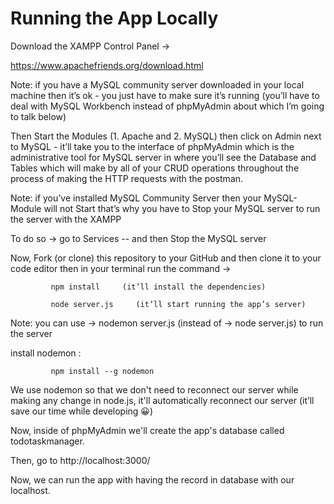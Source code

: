 # Running the App Locally

Download the XAMPP Control Panel →

https://www.apachefriends.org/download.html

Note: if you have a MySQL community server downloaded in your local machine then it’s ok - you just have to make sure it’s running (you’ll have to deal with MySQL Workbench instead of phpMyAdmin about which I’m going to talk below)

Then Start the Modules (1. Apache and 2. MySQL) then click on Admin next to MySQL - it’ll take you to the interface of phpMyAdmin which is the administrative tool for MySQL server in where you’ll see the Database and Tables which will make by all of your CRUD operations throughout the process of making the HTTP requests with the postman.

Note: if you’ve installed MySQL Community Server then your MySQL-Module will not Start that’s why you have to Stop your MySQL server to run the server with the XAMPP

To do so → go to Services -- and then Stop the MySQL server

Now, Fork (or clone) this repository to your GitHub and then clone it to your code editor then in your terminal run the command →

             npm install     (it’ll install the dependencies)

             node server.js     (it’ll start running the app’s server)

Note: you can use → nodemon server.js (instead of → node server.js) to run the server

install nodemon :

             npm install --g nodemon

We use nodemon so that we don't need to reconnect our server while making any change in node.js, it'll automatically reconnect our server (it’ll save our time while developing 😀)

Now, inside of phpMyAdmin we'll create the app's database called todotaskmanager.

Then, go to http://localhost:3000/

Now, we can run the app with having the record in database with our localhost.
